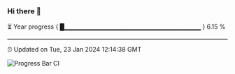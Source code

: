 ### Hi there 👋

⏳ Year progress { █▁▁▁▁▁▁▁▁▁▁▁▁▁▁▁▁▁▁▁▁▁▁▁▁▁▁▁▁▁ } 6.15 %

---

⏰ Updated on Tue, 23 Jan 2024 12:14:38 GMT

![Progress Bar CI](https://github.com/Shyam-Makwana/GitHub-Actions-Demo/workflows/Progress%20Bar%20CI/badge.svg)
